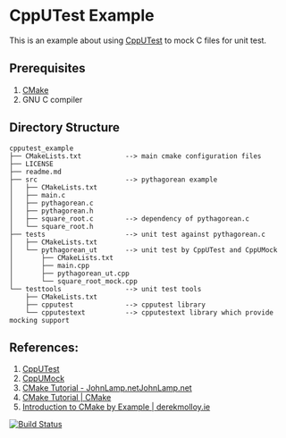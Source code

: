 # CppUTest Example

This is an example about using [CppUTest](http://cpputest.github.io/)
to mock C files for unit test.


## Prerequisites

1. [CMake](https://cmake.org/)
2. GNU C compiler


## Directory Structure

```
cpputest_example
├── CMakeLists.txt           --> main cmake configuration files
├── LICENSE
├── readme.md
├── src                      --> pythagorean example
│   ├── CMakeLists.txt
│   ├── main.c
│   ├── pythagorean.c
│   ├── pythagorean.h
│   ├── square_root.c        --> dependency of pythagorean.c
│   └── square_root.h
├── tests                    --> unit test against pythagorean.c
│   ├── CMakeLists.txt
│   └── pythagorean_ut       --> unit test by CppUTest and CppUMock
│       ├── CMakeLists.txt
│       ├── main.cpp
│       ├── pythagorean_ut.cpp
│       └── square_root_mock.cpp
└── testtools                --> unit test tools
    ├── CMakeLists.txt
    ├── cpputest             --> cpputest library 
    └── cpputestext          --> cpputestext library which provide mocking support
```
    
    
## References:

1. [CppUTest](http://cpputest.github.io/manual.html)
2. [CppUMock](http://cpputest.github.io/mocking_manual.html)
3. [CMake Tutorial - JohnLamp.netJohnLamp.net](https://www.johnlamp.net/cmake-tutorial.html)
4. [CMake Tutorial | CMake](https://cmake.org/cmake-tutorial/)
5. [Introduction to CMake by Example | derekmolloy.ie](http://derekmolloy.ie/hello-world-introductions-to-cmake/)


[![Build Status](https://travis-ci.org/maxpeng/cpputest_example.svg?branch=master)](https://travis-ci.org/maxpeng/cpputest_example)
